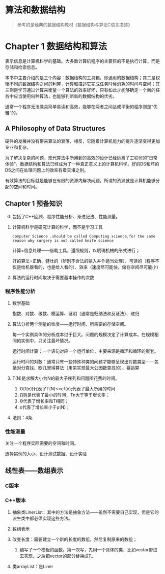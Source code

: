 # 算法和数据结构

> 参考的是经典的数据结构教材《数据结构与算法C语言描述》

# Chapter 1  数据结构和算法

表示信息是计算机科学的基础。大多数计算机程序的主要目的不是执行计算，而是存储和检索信息。

本书中主要介绍的是三个内容：数据结构的工具箱，即通用的数据结构；其二是权衡不同的数据结构之间的利弊，计算和描述它完成任务时候消耗的时间与空间；其三则是学习通过计算来衡量一个算法的效率好坏，只有如此才能够确定一个新的任务中应当使用何种算法，也能够判断新的数据结构的优劣。

通常一个程序无法兼具简单易读和高效，能够在两者之间达成平衡的程序则是“优雅”的。



## A Philosophy of Data Structures

硬件的发展并没有带来算法的衰落，相反，它随着计算机能力的提升逐渐变得更加专业和复杂。

为了解决复杂的问题，现代算法中所用到的高效的设计已经远离了工程师的“日常体验”。数据结构和算法已经成为了一种真正意义上的计算机科学。好的DS和坏的DS之间在处理问题上的效率有着天壤之别。

有效算法的目标就是能够在有限的资源内解决问题。所谓的资源就是计算机能够分配的空间和时间。



## Chapter 1 预备知识

0. 包括了C++回顾、程序性能分析、渐进记法、性能测量。

1. 计算机科学是研究计算的科学，而不是学习工具

   `Computer Science ,should be called Computing science,for the same reason why surgery is not called knife science`

   计算=信息处理——借助工具，遵照规则，以明确机械的形式进行；

   好的算法=正确、健壮的（辨别不合法的输入并作适当处理）、可读的（程序不仅是给机器看的，也是给人看的）、效率（速度尽可能快，储存空间尽可能小）

2. 算法的运行时间取决于需要基本操作的次数

### 程序性能分析

1. 数学基础

   指数、对数、级数、模运算、证明（通常是归纳法和反证法）、递归
   
2. 算法分析两个测量的维度——运行时间、所需要的存储空间。

   每一个实例具体的分析成本过于巨大。问题的规模决定了计算成本。在规模相同的实例中，只关注最坏情况。

   运行时间计算：一个语句对应一个运行单位，主要来源是循环和循环的嵌套。

   运行时间的对数：通常只有一些特殊种类的问题才能够呈现出对数类型——包括对分查找、欧几里得算法（用来实现最大公因数查找的）、幂运算

3. T(N)是求解大小为N的最大子序列和问题所花费的时间。
   1. O(f(n))代表了T(N)<=cf(n);代表了最大所用的时间
   2. Ω则是代表了最小的时间，Tn大于等于增长率；
   3. Θ代表了增长率和T相同；
   4. o代表了增长率小于p(N)；
   
4. 法则：4条

### 性能测量

关注一个程序实际需要的空间和时间。

选择实例的大小、设计测试数据、设计实验



## 线性表——数组表示

### C版本

### C++版本

1. 抽象类LinerList：其中的方法是抽象方法——虽然不需要自己实现，但是它的派生类中都必须实现这些方法。
2. 数组表示

1. 改变长度：需要建立一个新的长度的数组，然后复制原来的数组；
   1. 编写了一个模板的函数。第一次写，先用一个具体的类，比如vector带进去实现，之后把vector的部分替换成T。
2. 类arrayList：是Liner
